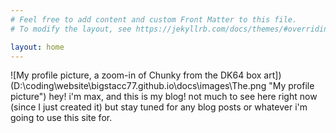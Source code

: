 ```yaml
---
# Feel free to add content and custom Front Matter to this file.
# To modify the layout, see https://jekyllrb.com/docs/themes/#overriding-theme-defaults

layout: home
---
```

![My profile picture, a zoom-in of Chunky from the DK64 box art])(D:\coding\website\bigstacc77.github.io\docs\images\The.png "My profile picture")
hey! i'm max, and this is my blog! not much to see here right now (since I just created it) but stay tuned for any blog posts or whatever i'm going to use this site for.